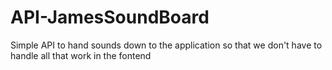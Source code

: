# API-JamesSoundBoard
Simple API to hand sounds down to the application so that we don't have to handle all that work in the fontend
